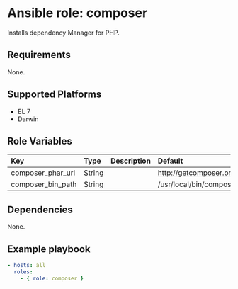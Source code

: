 # Ansible role: composer
Installs dependency Manager for PHP.

## Requirements
None.

## Supported Platforms
+ EL 7
+ Darwin

## Role Variables
|Key|Type|Description|Default|
|:--|:---|:----------|:------|
|composer_phar_url|String||http://getcomposer.org/composer.phar|
|composer_bin_path|String||/usr/local/bin/composer|

## Dependencies
None.

## Example playbook

```yaml
- hosts: all
  roles:
    - { role: composer }
```
